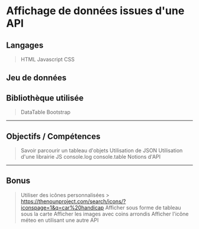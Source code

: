 # Affichage de données issues d'une API

## Langages

> HTML
> Javascript
> CSS

## Jeu de données



## Bibliothèque utilisée

> DataTable
> Bootstrap

***

## Objectifs / Compétences

> Savoir parcourir un tableau d'objets
> Utilisation de JSON
> Utilisation d'une librairie JS
> console.log console.table
> Notions d'API

***

## Bonus

> Utiliser des icônes personnalisées
    > https://thenounproject.com/search/icons/?iconspage=1&q=car%20handicap
> Afficher sous forme de tableau sous la carte
> Afficher les images avec coins arrondis
> Afficher l'icône méteo en utilisant une autre API

